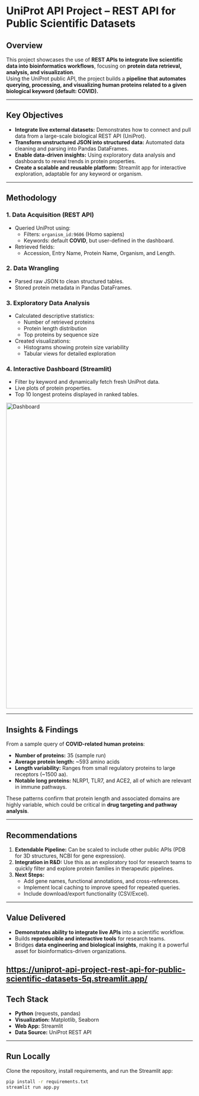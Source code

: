 # UniProt API Project – REST API for Public Scientific Datasets

## Overview
This project showcases the use of **REST APIs to integrate live scientific data into bioinformatics workflows**, focusing on **protein data retrieval, analysis, and visualization**.  
Using the UniProt public API, the project builds a **pipeline that automates querying, processing, and visualizing human proteins related to a given biological keyword (default: COVID).**

---

## Key Objectives
- **Integrate live external datasets:** Demonstrates how to connect and pull data from a large-scale biological REST API (UniProt).
- **Transform unstructured JSON into structured data:** Automated data cleaning and parsing into Pandas DataFrames.
- **Enable data-driven insights:** Using exploratory data analysis and dashboards to reveal trends in protein properties.
- **Create a scalable and reusable platform:** Streamlit app for interactive exploration, adaptable for any keyword or organism.

---

## Methodology

### 1. Data Acquisition (REST API)
- Queried UniProt using:
  - Filters: `organism_id:9606` (Homo sapiens)  
  - Keywords: default **COVID**, but user-defined in the dashboard.
- Retrieved fields:
  - Accession, Entry Name, Protein Name, Organism, and Length.

### 2. Data Wrangling
- Parsed raw JSON to clean structured tables.
- Stored protein metadata in Pandas DataFrames.

### 3. Exploratory Data Analysis
- Calculated descriptive statistics:
  - Number of retrieved proteins
  - Protein length distribution
  - Top proteins by sequence size
- Created visualizations:
  - Histograms showing protein size variability
  - Tabular views for detailed exploration

### 4. Interactive Dashboard (Streamlit)
- Filter by keyword and dynamically fetch fresh UniProt data.
- Live plots of protein properties.
- Top 10 longest proteins displayed in ranked tables.

<img width="1653" height="825" alt="Dashboard" src="https://github.com/user-attachments/assets/7d7703e2-3a97-4f6a-ae3f-7dafbb2fde0f" />

---

## Insights & Findings
From a sample query of **COVID-related human proteins**:
- **Number of proteins:** 35 (sample run)
- **Average protein length:** ~593 amino acids
- **Length variability:** Ranges from small regulatory proteins to large receptors (~1500 aa).
- **Notable long proteins:** NLRP1, TLR7, and ACE2, all of which are relevant in immune pathways.

These patterns confirm that protein length and associated domains are highly variable, which could be critical in **drug targeting and pathway analysis**.

---

## Recommendations
1. **Extendable Pipeline:** Can be scaled to include other public APIs (PDB for 3D structures, NCBI for gene expression).
2. **Integration in R&D:** Use this as an exploratory tool for research teams to quickly filter and explore protein families in therapeutic pipelines.
3. **Next Steps:**
   - Add gene names, functional annotations, and cross-references.
   - Implement local caching to improve speed for repeated queries.
   - Include download/export functionality (CSV/Excel).

---

## Value Delivered
- **Demonstrates ability to integrate live APIs** into a scientific workflow.
- Builds **reproducible and interactive tools** for research teams.
- Bridges **data engineering and biological insights**, making it a powerful asset for bioinformatics-driven organizations.

https://uniprot-api-project-rest-api-for-public-scientific-datasets-5q.streamlit.app/
---

## Tech Stack
- **Python** (requests, pandas)
- **Visualization:** Matplotlib, Seaborn
- **Web App:** Streamlit
- **Data Source:** UniProt REST API

---

## Run Locally
Clone the repository, install requirements, and run the Streamlit app:

```bash
pip install -r requirements.txt
streamlit run app.py
